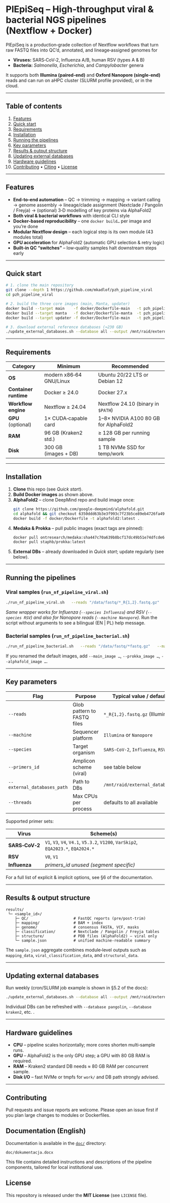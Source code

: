 # PlEpiSeq – High‑throughput viral & bacterial NGS pipelines (Nextflow + Docker)

PlEpiSeq is a production‑grade collection of Nextflow workflows that turn raw FASTQ files into QC’d, annotated, and lineage‑assigned genomes for

* **Viruses:** SARS‑CoV‑2, Influenza A/B, human RSV (types A & B)
* **Bacteria:** *Salmonella*, *Escherichia*, and *Campylobacter* genera

It supports both **Illumina (paired‑end)** and **Oxford Nanopore (single‑end)** reads and can run on aHPC cluster (SLURM profile provided), or in the cloud.

---

## Table of contents
1. [Features](#features)
2. [Quick start](#quick-start)
3. [Requirements](#requirements)
4. [Installation](#installation)
5. [Running the pipelines](#running-the-pipelines)
6. [Key parameters](#key-parameters)
7. [Results & output structure](#results--output-structure)
8. [Updating external databases](#updating-external-databases)
9. [Hardware guidelines](#hardware-guidelines)
10. [Contributing](#contributing) • [Citing](#citing) • [License](#license)

---

## Features
* **End‑to‑end automation** – QC → trimming → mapping → variant calling → genome assembly → lineage/clade assignment (Nextclade / Pangolin / Freyja) → (optional) 3‑D modelling of key proteins via AlphaFold2
* **Both viral & bacterial workflows** with identical CLI style
* **Docker‑based reproducibility** – one `docker build…` per image and you’re done
* **Modular Nextflow design** – each logical step is its own module (43 modules total)
* **GPU acceleration** for AlphaFold2 (automatic GPU selection & retry logic)
* **Built‑in QC “switches”** – low‑quality samples halt downstream steps early

---

## Quick start

```bash
# 1. clone the main repository
git clone --depth 1 https://github.com/mkadlof/pzh_pipeline_viral
cd pzh_pipeline_viral

# 2. build the three core images (main, Manta, updater)
docker build --target main    -f docker/Dockerfile-main   -t pzh_pipeline_viral_main:latest .
docker build --target manta   -f docker/Dockerfile-manta  -t pzh_pipeline_viral_manta:latest .
docker build --target updater -f docker/Dockerfile-main   -t pzh_pipeline_viral_updater:latest .

# 3. download external reference databases (≈230 GB)
./update_external_databases.sh --database all --output /mnt/raid/external_databases
```

---

## Requirements

| Category | Minimum | Recommended |
|----------|---------|-------------|
| **OS** | modern x86‑64 GNU/Linux | Ubuntu 20/22 LTS or Debian 12 |
| **Container runtime** | Docker ≥ 24.0 | Docker 27.x |
| **Workflow engine** | Nextflow ≥ 24.04 | Nextflow 24.10 (binary in `$PATH`) |
| **GPU** (optional) | 1× CUDA‑capable card | 1–8× NVIDIA A100 80 GB for AlphaFold2 |
| **RAM** | 96 GB (Kraken2 std.) | ≥ 128 GB per running sample |
| **Disk** | 300 GB (images + DB) | 1 TB NVMe SSD for temp/work |

---

## Installation

1. **Clone** this repo (see *Quick start*).
2. **Build Docker images** as shown above.
3. **AlphaFold2** – clone DeepMind repo and build image once:
   ```bash
   git clone https://github.com/google-deepmind/alphafold.git
   cd alphafold && git checkout 6350ddd63b3e3f993c7f23b5ce89eb4726fa49e8
   docker build -f docker/Dockerfile -t alphafold2:latest .
   ```
4. **Medaka & Prokka** – pull public images (exact tags are pinned):
   ```bash
   docker pull ontresearch/medaka:sha447c70a639b8bcf17dc49b51e74dfcde6474837b-amd64
   docker pull staphb/prokka:latest
   ```
5. **External DBs** – already downloaded in *Quick start*; update regularly (see below).

---

## Running the pipelines

### Viral samples (`run_nf_pipeline_viral.sh`)

```bash
./run_nf_pipeline_viral.sh   --reads "/data/fastq/*_R{1,2}.fastq.gz"   --machine "Illumina"   --species "SARS-CoV-2"   --primers_id "EQA2023.SARS2"
```

*Same wrapper works for Influenza (`--species Influenza`) and RSV (`--species RSV`) and also for Nanopore reads (`--machine Nanopore`).*
Run the script without arguments to see a bilingual (EN | PL) help message.

### Bacterial samples (`run_nf_pipeline_bacterial.sh`)

```bash
./run_nf_pipeline_bacterial.sh   --reads "/data/fastq/*fastq.gz"   --machine "Nanopore"
```

If you renamed the default images, add `--main_image …`, `--prokka_image …`, `--alphafold_image …`.

---

## Key parameters

| Flag | Purpose | Typical value / default |
|------|---------|-------------------------|
| `--reads` | Glob pattern to FASTQ files | `*_R{1,2}.fastq.gz` (Illumina) |
| `--machine` | Sequencer platform | `Illumina` or `Nanopore` |
| `--species` | Target organism | `SARS-CoV-2`, `Influenza`, `RSV` |
| `--primers_id` | Amplicon scheme (viral) | see table below |
| `--external_databases_path` | Path to DBs | `/mnt/raid/external_databases` |
| `--threads` | Max CPUs per process | defaults to all available |

Supported primer sets:

| Virus | Scheme(s) |
|-------|-----------|
| **SARS‑CoV‑2** | `V1`, `V3`, `V4`, `V4.1`, `V5.3.2`, `V1200`, `VarSkip2`, `EQA2023.*`, `EQA2024.*` |
| **RSV** | `V0`, `V1` |
| **Influenza** | *primers_id unused (segment specific)* |

For a full list of explicit & implicit options, see §6 of the documentation.

---

## Results & output structure

```
results/
 └─ <sample_id>/
    ├─ QC/                    # FastQC reports (pre/post‑trim)
    ├─ mapping/               # BAM + index
    ├─ genome/                # consensus FASTA, VCF, masks
    ├─ classification/        # Nextclade / Pangolin / Freyja tables
    ├─ structure/             # PDB files (AlphaFold2) – viral only
    └─ sample.json            # unified machine‑readable summary
```

The `sample.json` aggregate combines module‑level outputs such as `mapping_data`, `viral_classification_data`, and `structural_data`.

---

## Updating external databases

Run weekly (cron/SLURM job example is shown in §5.2 of the docs):

```bash
./update_external_databases.sh --database all --output /mnt/raid/external_databases
```

Individual DBs can be refreshed with `--database pangolin`, `--database kraken2`, etc. .

---

## Hardware guidelines

* **CPU** – pipeline scales horizontally; more cores shorten multi‑sample runs.
* **GPU** – AlphaFold2 is the only GPU step; a GPU with 80 GB RAM is required.
* **RAM** – Kraken2 standard DB needs ≈ 80 GB RAM per concurrent sample.
* **Disk I/O** – fast NVMe or tmpfs for `work/` and DB path strongly advised.

---

## Contributing

Pull requests and issue reports are welcome. Please open an issue first if you plan large changes to modules or Dockerfiles.

## Documentation (English)

Documentation is available in the [`doc/`](doc/) directory:

```
doc/dokumentacja.docx
```

This file contains detailed instructions and descriptions of the pipeline components, tailored for local institutional use.

## License

This repository is released under the **MIT License** (see `LICENSE` file).
